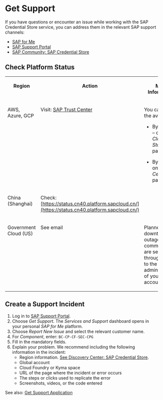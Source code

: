 <!-- loioc6ebd580c0a642e9a99dbb8ae5c6c562 -->

# Get Support

If you have questions or encounter an issue while working with the SAP Credential Store service, you can address them in the relevant SAP support channels:

-   [SAP for Me](https://me.sap.com/servicessupport)
-   [SAP Support Portal](https://support.sap.com/en/index.html)
-   [SAP Community: SAP Credential Store](https://community.sap.com/t5/c-khhcw49343/SAP+Credential+Store/pd-p/73555000100800001836)



<a name="loioc6ebd580c0a642e9a99dbb8ae5c6c562__section_bbl_zfk_bgb"/>

## Check Platform Status


<table>
<tr>
<th valign="top">

Region

</th>
<th valign="top">

Action

</th>
<th valign="top">

More Information

</th>
</tr>
<tr>
<td valign="top">

AWS, Azure, GCP

</td>
<td valign="top">

Visit: [SAP Trust Center](https://www.sap.com/about/trust-center/cloud-service-status.html)

</td>
<td valign="top">

You can check the availability:

-   By service – on the *Cloud Status* tab page

-   By region – on the *Data Center* tab page




</td>
</tr>
<tr>
<td valign="top">

China \(Shanghai\)

</td>
<td valign="top">

Check: [https://status.cn40.platform.sapcloud.cn/](https://status.cn40.platform.sapcloud.cn/)

</td>
<td valign="top">

 

</td>
</tr>
<tr>
<td valign="top">

Government Cloud \(US\)

</td>
<td valign="top">

See email

</td>
<td valign="top">

Planned downtimes and outage communication are sent through e-mail to the initial administrator of your global account.

</td>
</tr>
</table>



<a name="loioc6ebd580c0a642e9a99dbb8ae5c6c562__section_s2b_pgk_bgb"/>

## Create a Support Incident

1.  Log in to [SAP Support Portal](https://support.sap.com/en/index.html).
2.  Choose *Get Support*. The *Services and Support* dashboard opens in your personal *SAP for Me* platform.
3.  Choose *Report New Issue* and select the relevant customer name.
4.  For *Component*, enter: `BC-CP-CF-SEC-CPG`
5.  Fill in the mandatory fields.
6.  Explain your problem. We recommend including the following information in the incident:
    -   Region information. [See Discovery Center: SAP Credential Store](https://discovery-center.cloud.sap/index.html#/serviceCatalog/credential-store?region=all&tab=service_plan).
    -   Global account
    -   Cloud Foundry or Kyma space
    -   URL of the page where the incident or error occurs
    -   The steps or clicks used to replicate the error
    -   Screenshots, videos, or the code entered


See also: [Get Support Application](https://support.sap.com/content/s4m/help/support/cases/create.html)

